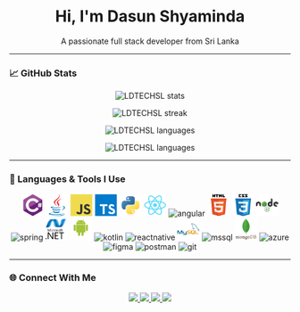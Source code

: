 <h1 align="center">Hi, I'm Dasun Shyaminda</h1>
<p align="center">A passionate full stack developer from Sri Lanka</p>

---

### 📈 GitHub Stats

<p align="center">
  <img src="https://github-readme-stats.vercel.app/api?username=LDTECHSL&show_icons=true&theme=dark&bg_color=0d1117&title_color=58a6ff&icon_color=58a6ff" alt="LDTECHSL stats"/>
</p>
<p align="center">
  <img src="https://github-readme-streak-stats.herokuapp.com?user=LDTECHSL&theme=dark&background=0d1117&ring=58a6ff&fire=58a6ff&currStreakLabel=58a6ff" alt="LDTECHSL streak"/>
</p>
<p align="center">
  <img src="https://github-readme-stats.vercel.app/api/top-langs?username=LDTECHSL&layout=compact&theme=dark&bg_color=0d1117&title_color=58a6ff&icon_color=58a6ff" alt="LDTECHSL languages"/>
</p>
<p align="center">
  <img src="https://github-contributor-stats.vercel.app/api?username=LDTECHSL&limit=5&theme=dark&bg_color=0d1117&title_color=58a6ff&icon_color=58a6ff&combine_all_yearly_contributions=true" alt="LDTECHSL languages"/>
</p>

---

### 🚀 Languages & Tools I Use

<p align="center">
  <!-- Programming Languages -->
  <img src="https://raw.githubusercontent.com/devicons/devicon/master/icons/csharp/csharp-original.svg" alt="csharp" width="40" height="40"/>
  <img src="https://raw.githubusercontent.com/devicons/devicon/master/icons/java/java-original.svg" alt="java" width="40" height="40"/>
  <img src="https://raw.githubusercontent.com/devicons/devicon/master/icons/javascript/javascript-original.svg" alt="javascript" width="40" height="40"/>
  <img src="https://raw.githubusercontent.com/devicons/devicon/master/icons/typescript/typescript-original.svg" alt="typescript" width="40" height="40"/>
  <img src="https://raw.githubusercontent.com/devicons/devicon/master/icons/python/python-original.svg" alt="python" width="40" height="40"/>
  
  <!-- Frontend -->
  <img src="https://raw.githubusercontent.com/devicons/devicon/master/icons/react/react-original.svg" alt="react" width="40" height="40"/>
  <img src="https://angular.io/assets/images/logos/angular/angular.svg" alt="angular" width="40" height="40"/>
  <img src="https://raw.githubusercontent.com/devicons/devicon/master/icons/html5/html5-original-wordmark.svg" alt="html5" width="40" height="40"/>
  <img src="https://raw.githubusercontent.com/devicons/devicon/master/icons/css3/css3-original-wordmark.svg" alt="css3" width="40" height="40"/>

  <!-- Backend -->
  <img src="https://raw.githubusercontent.com/devicons/devicon/master/icons/nodejs/nodejs-original-wordmark.svg" alt="nodejs" width="40" height="40"/>
  <img src="https://www.vectorlogo.zone/logos/springio/springio-icon.svg" alt="spring" width="40" height="40"/>
  <img src="https://raw.githubusercontent.com/devicons/devicon/master/icons/dot-net/dot-net-original-wordmark.svg" alt="dotnet" width="40" height="40"/>

  <!-- Mobile -->
  <img src="https://raw.githubusercontent.com/devicons/devicon/master/icons/android/android-original-wordmark.svg" alt="android" width="40" height="40"/>
  <img src="https://www.vectorlogo.zone/logos/kotlinlang/kotlinlang-icon.svg" alt="kotlin" width="40" height="40"/>
  <img src="https://reactnative.dev/img/header_logo.svg" alt="reactnative" width="40" height="40"/>

  <!-- Databases -->
  <img src="https://raw.githubusercontent.com/devicons/devicon/master/icons/mysql/mysql-original-wordmark.svg" alt="mysql" width="40" height="40"/>
  <img src="https://www.svgrepo.com/show/303229/microsoft-sql-server-logo.svg" alt="mssql" width="40" height="40"/>
  <img src="https://raw.githubusercontent.com/devicons/devicon/master/icons/mongodb/mongodb-original-wordmark.svg" alt="mongodb" width="40" height="40"/>

  <!-- Tools -->
  <img src="https://www.vectorlogo.zone/logos/microsoft_azure/microsoft_azure-icon.svg" alt="azure" width="40" height="40"/>
  <img src="https://www.vectorlogo.zone/logos/figma/figma-icon.svg" alt="figma" width="40" height="40"/>
  <img src="https://www.vectorlogo.zone/logos/getpostman/getpostman-icon.svg" alt="postman" width="40" height="40"/>
  <img src="https://www.vectorlogo.zone/logos/git-scm/git-scm-icon.svg" alt="git" width="40" height="40"/>
</p>

---

### 🌐 Connect With Me

<p align="center">
  <a href="https://www.linkedin.com/in/dasun-shyaminda15327a28a" target="_blank">
    <img src="https://img.shields.io/badge/LinkedIn-0A66C2?style=for-the-badge&logo=linkedin&logoColor=white" />
  </a>
  <a href="https://www.facebook.com/dasun.shyaminda.9" target="_blank">
    <img src="https://img.shields.io/badge/Facebook-0866FF?style=for-the-badge&logo=facebook&logoColor=white" />
  </a>
  <a href="https://www.instagram.com/lord_daziya_" target="_blank">
    <img src="https://img.shields.io/badge/Instagram-E4405F?style=for-the-badge&logo=instagram&logoColor=white" />
  </a>
  <a href="https://www.youtube.com/@LDTECHSL" target="_blank">
    <img src="https://img.shields.io/badge/YouTube-CC0000?style=for-the-badge&logo=youtube&logoColor=white" />
  </a>
</p>

